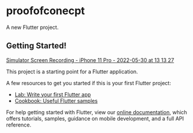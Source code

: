 # proofofconecpt

A new Flutter project.

## Getting Started!
[Simulator Screen Recording - iPhone 11 Pro - 2022-05-30 at 13 13 27](https://user-images.githubusercontent.com/88076276/170942718-512e1d83-b544-462d-9be6-b8163c4a5fc8.gif)



This project is a starting point for a Flutter application.

A few resources to get you started if this is your first Flutter project:

- [Lab: Write your first Flutter app](https://flutter.dev/docs/get-started/codelab)
- [Cookbook: Useful Flutter samples](https://flutter.dev/docs/cookbook)

For help getting started with Flutter, view our
[online documentation](https://flutter.dev/docs), which offers tutorials,
samples, guidance on mobile development, and a full API reference.
